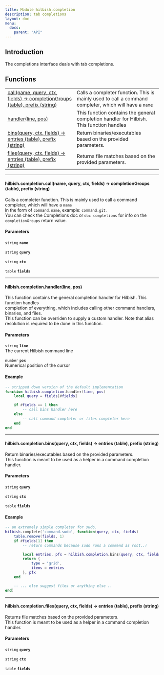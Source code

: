 ```yaml
---
title: Module hilbish.completion
description: tab completions
layout: doc
menu:
  docs:
    parent: "API"
---
```


## Introduction
The completions interface deals with tab completions.

## Functions
|||
|----|----|
|<a href="#completion.call">call(name, query, ctx, fields) -> completionGroups (table), prefix (string)</a>|Calls a completer function. This is mainly used to call a command completer, which will have a `name`|
|<a href="#completion.handler">handler(line, pos)</a>|This function contains the general completion handler for Hilbish. This function handles|
|<a href="#completion.bins">bins(query, ctx, fields) -> entries (table), prefix (string)</a>|Return binaries/executables based on the provided parameters.|
|<a href="#completion.files">files(query, ctx, fields) -> entries (table), prefix (string)</a>|Returns file matches based on the provided parameters.|

<hr><div id='completion.call'>
<h4 class='heading'>
hilbish.completion.call(name, query, ctx, fields) -> completionGroups (table), prefix (string)
<a href="#completion.call" class='heading-link'>
	<i class="fas fa-paperclip"></i>
</a>
</h4>

Calls a completer function. This is mainly used to call a command completer, which will have a `name`  
in the form of `command.name`, example: `command.git`.  
You can check the Completions doc or `doc completions` for info on the `completionGroups` return value.  
#### Parameters
`string` **`name`**  


`string` **`query`**  


`string` **`ctx`**  


`table` **`fields`**  


</div>

<hr><div id='completion.handler'>
<h4 class='heading'>
hilbish.completion.handler(line, pos)
<a href="#completion.handler" class='heading-link'>
	<i class="fas fa-paperclip"></i>
</a>
</h4>

This function contains the general completion handler for Hilbish. This function handles  
completion of everything, which includes calling other command handlers, binaries, and files.  
This function can be overriden to supply a custom handler. Note that alias resolution is required to be done in this function.  
  
  
#### Parameters
`string` **`line`**  
The current Hilbish command line

`number` **`pos`**  
Numerical position of the cursor

#### Example
```lua
-- stripped down version of the default implementation
function hilbish.completion.handler(line, pos)
	local query = fields[#fields]

	if #fields == 1 then
		-- call bins handler here
	else
		-- call command completer or files completer here
	end
end
````
</div>

<hr><div id='completion.bins'>
<h4 class='heading'>
hilbish.completion.bins(query, ctx, fields) -> entries (table), prefix (string)
<a href="#completion.bins" class='heading-link'>
	<i class="fas fa-paperclip"></i>
</a>
</h4>

Return binaries/executables based on the provided parameters.  
This function is meant to be used as a helper in a command completion handler.  
  
  
#### Parameters
`string` **`query`**  


`string` **`ctx`**  


`table` **`fields`**  


#### Example
```lua
-- an extremely simple completer for sudo.
hilbish.complete('command.sudo', function(query, ctx, fields)
	table.remove(fields, 1)
	if #fields[1] then
		-- return commands because sudo runs a command as root..!

		local entries, pfx = hilbish.completion.bins(query, ctx, fields)
		return {
			type = 'grid',
			items = entries
		}, pfx
	end

	-- ... else suggest files or anything else ..
end)
````
</div>

<hr><div id='completion.files'>
<h4 class='heading'>
hilbish.completion.files(query, ctx, fields) -> entries (table), prefix (string)
<a href="#completion.files" class='heading-link'>
	<i class="fas fa-paperclip"></i>
</a>
</h4>

Returns file matches based on the provided parameters.  
This function is meant to be used as a helper in a command completion handler.  
#### Parameters
`string` **`query`**  


`string` **`ctx`**  


`table` **`fields`**  


</div>

